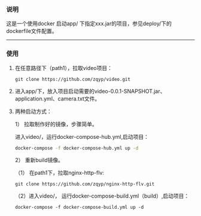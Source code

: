 ### 说明
   这是一个使用docker 启动app/ 下指定xxx.jar的项目，参见deploy/下的dockerfile文件配置。

---

### 使用
   
1. 在任意路径下（path1），拉取video项目：

   ```shell
   git clone https://github.com/zqyp/video.git
   ```

3. 进入app/下，放入项目启动需要的video-0.0.1-SNAPSHOT.jar、application.yml、camera.txt文件。

4. 两种启动方式：

   1） 拉取制作好的镜像，步骤简单。

      进入video/，运行docker-compose-hub.yml,启动项目：

      ```bash
      docker-compose -f docker-compose-hub.yml up -d
      ```

   2） 重新build镜像。 

      （1） 在path1下，拉取nginx-http-flv:

      ```shell
      git clone https://github.com/zqyp/nginx-http-flv.git
      ```

      （2）进入video/， 运行docker-compose-build.yml（build）,启动项目：

      ```shell
      docker-compose -f docker-compose-build.yml up -d
      ```

      
